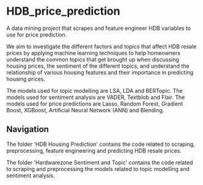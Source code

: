 # HDB_price_prediction
A data mining project that scrapes and feature engineer HDB variables to use for price prediction. <br>

We aim to investigate the different factors and topics that affect HDB resale prices by applying machine learning techniques to help homeowners understand the common topics that get brought up when discussing housing prices, the sentiment of the different topics, and understand the relationship of various housing features and their importance in predicting housing prices.<br>

The models used for topic modelling are LSA, LDA and BERTopic. The models used for sentiment analysis are VADER, Textblob and Flair. The models used for price predictions are Lasso, Random Forest, Gradient Boost, XGBoost, Artificial Neural Network (ANN) and Blending.

## Navigation

The folder 'HDB Housing Prediction' contains the code related to scraping, preprocessing, feature engineering and predicting HDB resale prices. <br>

The folder 'Hardwarezone Sentiment and Topic' contains the code related to scraping and preprocessing the models related to topic modelling and sentiment analysis. 
